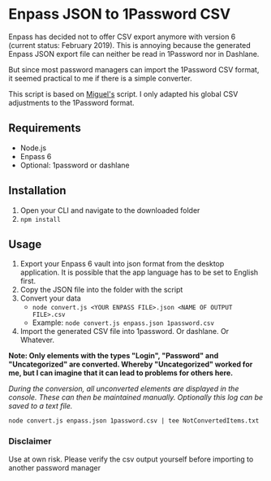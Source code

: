 # Enpass JSON to 1Password CSV
Enpass has decided not to offer CSV export anymore with version 6 (current status: February 2019). This is annoying because the generated Enpass JSON export file can neither be read in 1Password nor in Dashlane. 

But since most password managers can import the 1Password CSV format, it seemed practical to me if there is a simple converter.

This script is based on [Miguel's](https://github.com/migvill/enpass-to-csv) script. I only adapted his global CSV adjustments to the 1Password format.  

## Requirements
* Node.js
* Enpass 6
* Optional: 1password or dashlane

## Installation
1. Open your CLI and navigate to the downloaded folder
2. `npm install`

## Usage
1. Export your Enpass 6 vault into json format from the desktop application. It is possible that the app language has to be set to English first. 
2. Copy the JSON file into the folder with the script
3. Convert your data
    * `node convert.js <YOUR ENPASS FILE>.json <NAME OF OUTPUT FILE>.csv`
    * Example: `node convert.js enpass.json 1password.csv`
4. Import the generated CSV file into 1password. Or dashlane. Or Whatever.

**Note: Only elements with the types "Login", "Password" and "Uncategorized" are converted. Whereby "Uncategorized" worked for me, but I can imagine that it can lead to problems for others here.**

*During the conversion, all unconverted elements are displayed in the console. These can then be maintained manually. 
Optionally this log can be saved to a text file.*

`node convert.js enpass.json 1password.csv | tee NotConvertedItems.txt`

### Disclaimer
Use at own risk. Please verify the csv output yourself before importing to another password manager
